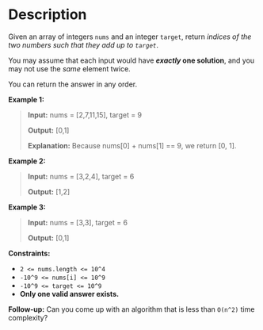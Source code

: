 # Description

Given an array of integers `nums` and an integer `target`, return _indices of the two numbers such that they add up to `target`_.

You may assume that each input would have **_exactly_ one solution**, and you may not use the _same_ element twice.

You can return the answer in any order.

**Example 1:**

> **Input:** nums = \[2,7,11,15\], target = 9
>
>**Output:** \[0,1\]
>
>**Explanation:** Because nums\[0\] + nums\[1\] == 9, we return \[0, 1\].

**Example 2:**

>**Input:** nums = \[3,2,4\], target = 6
>
>**Output:** \[1,2\]

**Example 3:**

>**Input:** nums = \[3,3\], target = 6
>
>**Output:** \[0,1\]

**Constraints:**

*   `2 <= nums.length <= 10^4`
*   `-10^9 <= nums[i] <= 10^9`
*   `-10^9 <= target <= 10^9`
*   **Only one valid answer exists.**

**Follow-up:** Can you come up with an algorithm that is less than `O(n^2)` time complexity?
